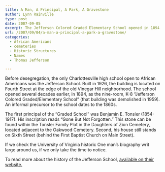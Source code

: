 ```yaml
---
title: A Man, A Principal, A Park, A Gravestone
author: Lynn Rainville
type: post
date: 2007-09-05
excerpt: The Jefferson Colored Graded Elementary School opened in 1894. The first Principal was Benjamin E. Tonsler. How many memorials to his life and works can you name ?
url: /2007/09/04/a-man-a-principal-a-park-a-gravestone/
categories:
  - African Americans
  - cemeteries
  - Historic Structures
  - Names
  - Thomas Jefferson

---
```

Before desegregation, the only Charlottesville high school open to African Americans was the Jefferson School. Built in 1926, the building is located on Fourth Street at the edge of the old Vinegar Hill neighborhood. The school opened several decades earlier, in 1894, as the nine-room, K-8 &#8220;Jefferson Colored Graded/Elementary School&#8221; (that building was demolished in 1959). An informal precursor to the school dates to the 1860s.

The first principal of the &#8220;Graded School&#8221; was Benjamin E. Tonsler (1854-1917). [](http://www.locohistory.org/blog/?attachment_id=151) His inscription reads &#8220;Gone But Not Forgotten.&#8221; This stone can be found within the Tonsler Family Plot in the Daughters of Zion Cemetery, located adjacent to the Oakwood Cemetery. Second, his house still stands on Sixth Street (behind the First Baptist Church on Main Street).

If we check the University of Virginia historic [](http://www.lib.virginia.edu/small/collections/holsinger/) One man&#8217;s biography writ large around us, if we only take the time to notice.

To read more about the history of the Jefferson School, [available on their website.](http://www.charlottesville.org/Index.aspx?page=1608)
